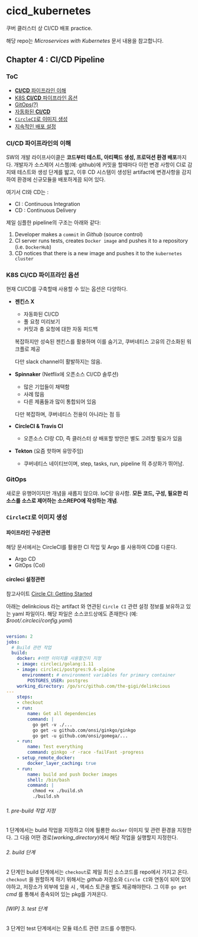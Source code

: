 # cicd_kubernetes
쿠버 클러스터 상 CI/CD 배포 practice.

해당 repo는 *Microservices with Kubernetes* 문서 내용을 참고합니다.

## Chapter 4 :  CI/CD Pipeline

### ToC

- [**CI/CD** 파이프라인 이해](#cicd_intro)
- [K8S **CI/CD** 파이프라인 옵션](#pipeline_options)
- [GitOps(?)](#gitops)
- [자동화된 **CI/CD**](#automation)
- [`CircleCI`로 이미지 생성](#circleci)
- [지속적인 배포 설정](#argocd)


<a name="cicd_intro"></a>
### CI/CD 파이프라인의 이해

SW의 개발 라이프사이클은 **코드부터 테스트, 아티팩드 생성, 프로덕션 환경 배포**까지다.
개발자가 소스제어 시스쳄(예: github)에 커밋을 할때마다 이런 변경 사항이 CI로 감지돼
테스트와 생성 단계를 밟고,
이후 CD 시스템이 생성된 artifact에 변경사항을 감지하여 환경에 신규모듈을 배포하게끔 되어 있다.

여기서 CI와 CD는 :
- CI : Continuous Integration
- CD : Continuous Delivery

제일 심플한 pipeline의 구조는 아래와 같다:

1. Developer makes a `commit` in _Github_ (source control)
2. CI server runs tests, creates `Docker image` and pushes it to a repository
(i.e. `DockerHub`)
3. CD notices that there is a new image and pushes it to the `kubernetes cluster`

<a name="pipeline_options"></a>
### K8S CI/CD 파이프라인 옵션

현재 CI/CD를 구축할때 사용할 수 있는 옵션은 다양하다.

- **젠킨스 X**
  + 자동화된 CI/CD
  + 풀 요청 미리보기
  + 커밋과 충 요청에 대한 자동 피드백

  복잡하지만 성숙된 젠킨스를 활용하며 이를 숨기고, 쿠버네티스 고유의 간소화된 워크플로 제공

  다만 slack channel이 활발하지는 않음.

- **Spinnaker** (Netflix에 오픈소스 CI/CD 솔루션)
  + 많은 기업들이 채택함
  + 사례 많음
  + 다른 제품들과 많이 통합되어 있음

  다만 복잡하며, 쿠버네티스 전용이 아니라는 점 등

- **CircleCI & Travis CI**
  + 오픈소스
  CI랑 CD, 즉 클러스터 상 배포할 방안은 별도 고려할 필요가 있음

- **Tekton** (요즘 핫하며 유망주임)
  + 쿠버네티스 네이티브이며, step, tasks, run, pipeline 의 추상화가 뛰어남.


<a name="gitops"></a>
### GitOps

새로운 유행어이지만 개념을 새롭지 않으먀. IoC랑 유사함.
**모든 코드, 구성, 필요한 리소스를 소스로 제어하는 소스REPO에 작성하는 개념**.

<a name="circleci"></a>
### `CircleCI`로 이미지 생성

#### 파이프라인 구성관련

해당 문서에서는 CircleCI를 활용한 CI 작업 및 Argo 를 사용하여 CD를 다룬다.

- Argo CD
- GitOps (CoI)


#### circleci 설정관련

참고사이트
[Circle CI: Getting Started](https://circleci.com/docs/2.0/getting-started/#section=getting-started)

아래는 delinkcious 라는 artifact 와 연관된 `Circle CI` 관련 설정 정보를 보유하고 있는 yaml
파일이다. 해당 파일은 소스코드상에도 존재한다 (예: *$root/.circleci/config.yaml*)

```yaml

version: 2
jobs:
  # Build 관련 작업
  build:
    docker: #어떤 이미지를 사용할건지 지정
    - image: circleci/golang:1.11
    - image: circleci/postgres:9.6-alpine
      environment: # environment variables for primary container
        POSTGRES_USER: postgres
    working_directory: /go/src/github.com/the-gigi/delinkcious
---
    steps:
    - checkout
    - run:
        name: Get all dependencies
        command: |
          go get -v ./...
          go get -u github.com/onsi/ginkgo/ginkgo
          go get -u github.com/onsi/gomega/...
    - run:
        name: Test everything
        command: ginkgo -r -race -failFast -progress
    - setup_remote_docker:
        docker_layer_caching: true
    - run:
        name: build and push Docker images
        shell: /bin/bash
        command: |
          chmod +x ./build.sh
          ./build.sh
```

###### 1. pre-build 작업 지정

1 단계에서는 build 작업을 지정하고 이에 필룡한 `docker` 이미지 및 관련 환경을 지정한다. 그 다음
어떤 경로(*working_directory*)에서 해당 작업을 실행할지 지정한다.

###### 2. build 단계

2 단계인 build 단계에서는 `checkout`로 제일 최신 소스코드를 repo에서 가지고 온다. `checkout`
을 원할하게 하기 위해서는 *github* 저장소와 `Circle CI`와 연동이 되어 있어야하고, 저장소가
외부에 있을 시 , 액세스 토큰을 별도 제공해야한다.
그 이후 `go get` *cmd* 를  통해서 종속되어 있는 pkg를 가져온다.

###### [WIP] 3. test 단계

3 단계인 test 단계에서는 모듈 테스트 관련 코드를 수행한다.
